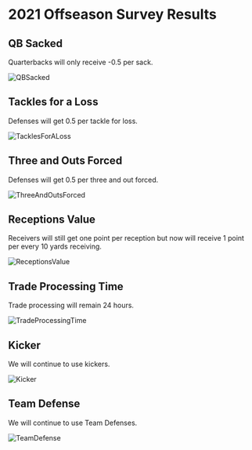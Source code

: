 # 2021 Offseason Survey Results

## QB Sacked

Quarterbacks will only receive -0.5 per sack.

![QBSacked](https://i.imgur.com/8QFpKtV.png)

## Tackles for a Loss

Defenses will get 0.5 per tackle for loss.

![TacklesForALoss](https://i.imgur.com/KZCtreT.png)

## Three and Outs Forced

Defenses will get 0.5 per three and out forced.

![ThreeAndOutsForced](https://i.imgur.com/aWiJoBm.png)

## Receptions Value

Receivers will still get one point per reception but now will receive 1 point per every 10 yards receiving.

![ReceptionsValue](https://i.imgur.com/z3X5zxY.png)

## Trade Processing Time

Trade processing will remain 24 hours.

![TradeProcessingTime](https://i.imgur.com/pSuompu.png)

## Kicker

We will continue to use kickers.

![Kicker](https://i.imgur.com/IoNNDwf.png)

## Team Defense

We will continue to use Team Defenses.

![TeamDefense](https://i.imgur.com/Ksp1UKC.png)
